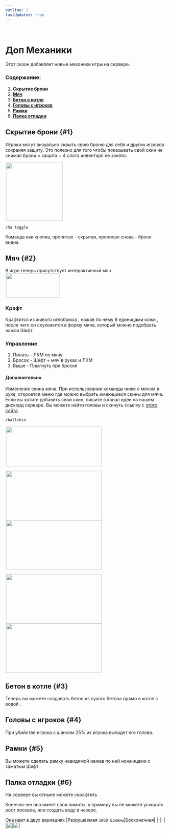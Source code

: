 ```yaml
---
outline: 2
lastUpdated: true
---
```


<Pill name="🍨 ML Плюс" link="./" color="#868dcc" /> <br/>
 
# Доп Механики
Этот сезон добавляет новые механики игры на сервере.

### Содержание:

1. **[Скрытие брони](#1)**
2. **[Мяч](#2)**
3. **[Бетон в котле](#3)**
4. **[Головы с игроков](#4)**
5. **[Рамки](#5)**
6. **[Палка отладки](#6)** 
<!-- 7. **[Перенос жителей](#7)** ✨ -->

## Скрытие брони  {#1}
Игроки могут визуально скрыть свою броню для себя и других игроков сохраняя защиту.
Это полезно для того чтобы показывать свой скин не снимая брони = защита + 4 слота инвентаря не занято.

<img src="/WIKI/ML-Plus/Additional-Mechanics/demo_img_1.png" style="display: inline; margin: 0 2px; vertical-align: middle;  width: 178px; height: 181px;" />

```
/ha toggle
```
Команда как кнопка, прописал - скрытая, прописал снова - броня видна.

## Мяч  {#2}
<!-- > [!WARNING] Перестал работать при переходе 1.21.1 -->

<!-- ::: details Описание -->

В игре теперь присутствует интерактивный мяч<br/> <img src="/WIKI/ML-Plus/Additional-Mechanics/demo_img_2.png" style="display: inline; margin: 0 2px; vertical-align: middle;  width: 169px; height: 76px;" />

### Крафт 
Крафтится из живого иглобрюха  , нажав по нему 8 единицами кожи , после чего он скукожится в форму мяча, который можно подобрать нажав Шифт.

### Управление
1. Пинать - ЛКМ по мячу
2. Бросок - Шифт + мяч в руках и ЛКМ
3. Выше - Прыгнуть при броске


#### Дополнительно
Изменение скина мяча. При использовании команды ниже с мячом в руке, откроется меню где можно выбрать имеющиеся скины для мяча. Если вы хотите добавить свой скин, пишите в канал идеи на нашем дискорд сервере. Вы можете найти головы и скинуть ссылку с [этого сайта](https://minecraft-heads.com/).
``` 
/ballskin
```

<img src="/WIKI/ML-Vanila-2/Additional-Mechanics/demo_img_5.png" style="display: inline; margin: 0 2px; vertical-align: middle;  width: 300px; height: 124px;" />

<img src="/WIKI/ML-Vanila-2/Additional-Mechanics/demo_img_6.avif" style="display: inline; margin: 0 2px; vertical-align: middle;  width: 300px; height: 154px;" /> <img src="/WIKI/ML-Vanila-2/Additional-Mechanics/demo_img_7.avif" style="display: inline; margin: 0 2px; vertical-align: middle;  width: 300px; height: 154px;" /> 

<img src="/WIKI/ML-Vanila-2/Additional-Mechanics/demo_img_8.avif" style="display: inline; margin: 0 2px; vertical-align: middle;  width: 300px; height: 154px;" />  <img src="/WIKI/ML-Vanila-2/Additional-Mechanics/demo_img_9.avif" style="display: inline; margin: 0 2px; vertical-align: middle;  width: 300px; height: 154px;" /> 

<!-- ::: -->

## Бетон в котле  {#3}
Теперь вы можете создавать бетон  из сухого бетона  прямо в котле с водой .

## Головы с игроков  {#4}
При убийстве игрока с шансом 25% из игрока выпадет его голова.

## Рамки  {#5}
Вы можете сделать рамку невидимой нажав по ней ножницами с зажатым Шифт

## Палка отладки  {#6} 

На сервере вы отныне можете скрафтить <Pill name="Палку отладки" link="https://ru.minecraft.wiki/w/%D0%9F%D0%B0%D0%BB%D0%BA%D0%B0_%D0%BE%D1%82%D0%BB%D0%B0%D0%B4%D0%BA%D0%B8" image="https://minecraft.wiki/images/Debug_Stick.gif?c7249"/>

Конечно-же она имеет свои лимиты, к примеру вы не можете ускорить рост посевов, или создать воду в незере.

Она идет в двух вариациях
|Разрушаемая `1000 Единиц`|Бесконечная|
|-|-|
|![](/WIKI/ML-Plus/Additional-Mechanics/demo_img_3.png)|![](/WIKI/ML-Plus/Additional-Mechanics/demo_img_4.png)|

<!-- ## Перенос жителя✨  {#7}  -->


